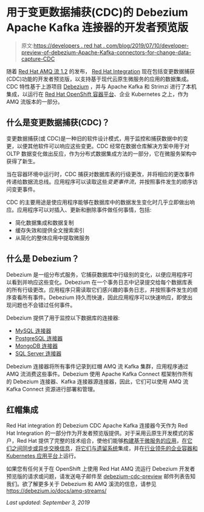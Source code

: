 # 用于变更数据捕获(CDC)的 Debezium Apache Kafka 连接器的开发者预览版

> 原文:[https://developers . red hat . com/blog/2019/07/10/developer-preview-of-debezium-Apache-Kafka-connectors-for-change-data-capture-CDC](https://developers.redhat.com/blog/2019/07/10/developer-preview-of-debezium-apache-kafka-connectors-for-change-data-capture-cdc)

随着 [Red Hat AMQ 流 1.2](https://developers.redhat.com/blog/2019/07/04/announcing-red-hat-amq-streams-1-2-with-apache-kafka-2-2-support/) 的发布， [Red Hat Integration](https://www.redhat.com/en/topics/integration/what-is-integration) 现在包括变更数据捕获(CDC)功能的开发者预览版，以支持基于现代云原生微服务的应用的数据集成。CDC 特性基于上游项目 [Debezium](https://debezium.io/) ，并与 Apache Kafka 和 Strimzi 进行了本机集成，以运行在 [Red Hat OpenShift 容器平台](https://developers.redhat.com/products/openshift/overview)、企业 Kubernetes 之上，作为 AMQ 流版本的一部分。

## 什么是变更数据捕获(CDC)？

变更数据捕获(或 CDC)是一种旧的软件设计模式，用于监控和捕获数据中的变更，以便其他软件可以响应这些变更。CDC 经常在数据仓库解决方案中用于对 OLTP 数据变化做出反应，作为分布式数据集成方法的一部分，它在微服务架构中获得了新生。

当在容器环境中运行时，CDC 捕获对数据库表的行级更改，并将相应的更改事件传递给数据流总线。应用程序可以读取这些*变更事件流*，并按照事件发生的顺序访问变更事件。

CDC 的主要用途是使应用程序能够在数据库中的数据发生变化时几乎立即做出响应。应用程序可以对插入、更新和删除事件做任何事情，包括:

*   简化数据集成和数据复制
*   缓存失效和提供全文搜索索引
*   从简化的整体应用中提取微服务

## 什么是 Debezium？

Debezium 是一组分布式服务，它捕获数据库中行级别的变化，以便应用程序可以看到并响应这些变化。Debezium 在一个事务日志中记录提交给每个数据库表的所有行级更改。应用程序只需读取它们感兴趣的事务日志，并按照事件发生的顺序查看所有事件。Debezium 持久而快速，因此应用程序可以快速响应，即使出现问题也不会错过任何事件。

Debezium 提供了用于监控以下数据库的连接器:

*   [MySQL 连接器](https://developers.redhat.com/download-manager/file/debezium-connector-mysql-0.10.0.Beta2-redhat-00001-plugin.zip)
*   [PostgreSQL 连接器](https://developers.redhat.com/download-manager/file/debezium-connector-postgres-0.10.0.Beta2-redhat-00001-plugin.zip)
*   [MongoDB 连接器](https://developers.redhat.com/download-manager/file/debezium-connector-mongodb-0.10.0.Beta2-redhat-00001-plugin.zip)
*   [SQL Server 连接器](https://developers.redhat.com/download-manager/file/debezium-connector-sqlserver-0.10.0.Beta2-redhat-00001-plugin.zip)

Debezium 连接器将所有事件记录到红帽 AMQ 流 Kafka 集群，应用程序通过 AMQ 流消费这些事件。Debezium 使用 Apache Kafka Connect 框架制作所有的 Debezium 连接器、Kafka 连接器源连接器，因此，它们可以使用 AMQ 流 Kafka Connect 资源进行部署和管理。

## 红帽集成

Red Hat integration 的 Debezium CDC Apache Kafka 连接器今天作为 Red Hat Integration 的一部分作为开发者预览版提供。对于采用云原生开发模式的客户，Red Hat 提供了完整的技术组合，使他们能够[构建基于微服务的应用](https://www.redhat.com/en/technologies/cloud-computing/openshift/application-runtimes)，[在它们之间同步或异步交换信息](https://www.redhat.com/en/technologies/jboss-middleware/amq)，[将它们与遗留系统](https://www.redhat.com/en/technologies/jboss-middleware/fuse)集成，并在[行业领先的企业容器和 Kubernetes 应用平台](https://www.openshift.com/)上运行。

如果您有任何关于在 OpenShift 上使用 Red Hat AMQ 流运行 Debezium 开发者预览版的请求或问题，请发送电子邮件至 [debezium-cdc-preview](mailto:debezium-cdc-preview@redhat.com) 邮件列表告知我们。欲了解更多关于 Debezium 和 AMQ 溪流的信息，请参见 https://debezium.io/docs/amq-streams/

*Last updated: September 3, 2019*